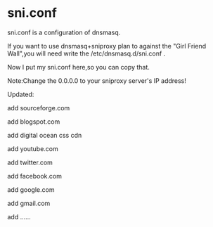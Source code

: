 # sni.conf
sni.conf is a configuration of dnsmasq.

If you want to use dnsmasq+sniproxy plan to against the "Girl Friend Wall",you will need write the /etc/dnsmasq.d/sni.conf .

Now I put my sni.conf here,so you can copy that.

Note:Change the 0.0.0.0 to your sniproxy server's IP address! 

Updated:

  add sourceforge.com

  add blogspot.com
  
  add digital ocean css cdn
  
  add youtube.com
  
  add twitter.com
  
  add facebook.com
  
  add google.com
  
  add gmail.com
  
  add ......
  
